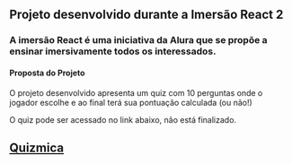 ## Projeto desenvolvido durante a Imersão React 2
### A imersão React é uma iniciativa da Alura que se propõe a ensinar imersivamente todos os interessados.

#### Proposta do Projeto
O projeto desenvolvido apresenta um quiz com 10 perguntas onde o jogador escolhe e ao final terá sua pontuação calculada (ou não!)


O quiz pode ser acessado no link abaixo, não está finalizado.

## [Quizmica](https://chemquiz.liniis.vercel.app)
